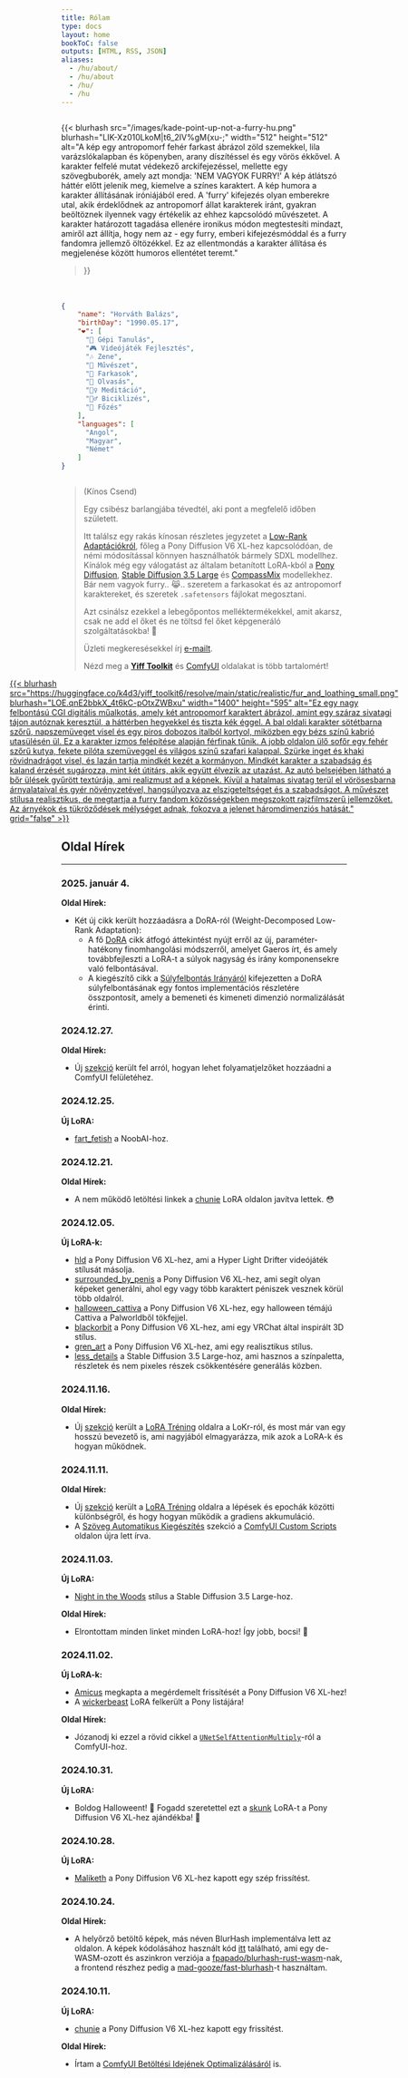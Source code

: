 ```yaml
---
title: Rólam
type: docs
layout: home
bookToC: false
outputs: [HTML, RSS, JSON]
aliases:
  - /hu/about/
  - /hu/about
  - /hu/
  - /hu
---
```


<!-- markdownlint-disable MD009 MD025 MD033 MD026 -->

<div style="display: flex; flex-wrap: wrap; justify-content: space-between; gap: 20px;">
  <div style="flex: 1 1 300px; min-width: 0;">

{{< blurhash
    src="/images/kade-point-up-not-a-furry-hu.png"
    blurhash="LIK-Xz010LkoM|t6_2IV%gM{xu-;"
    width="512"
    height="512"
    alt="A kép egy antropomorf fehér farkast ábrázol zöld szemekkel, lila varázslókalapban és köpenyben, arany díszítéssel és egy vörös ékkővel. A karakter felfelé mutat védekező arckifejezéssel, mellette egy szövegbuborék, amely azt mondja: 'NEM VAGYOK FURRY!' A kép átlátszó háttér előtt jelenik meg, kiemelve a színes karaktert. A kép humora a karakter állításának iróniájából ered. A 'furry' kifejezés olyan emberekre utal, akik érdeklődnek az antropomorf állat karakterek iránt, gyakran beöltöznek ilyennek vagy értékelik az ehhez kapcsolódó művészetet. A karakter határozott tagadása ellenére ironikus módon megtestesíti mindazt, amiről azt állítja, hogy nem az - egy furry, emberi kifejezésmóddal és a furry fandomra jellemző öltözékkel. Ez az ellentmondás a karakter állítása és megjelenése között humoros ellentétet teremt."
>}}

  </div>
  <div style="flex: 1 1 300px; min-width: 0;">

```json
{
    "name": "Horváth Balázs",
    "birthDay": "1990.05.17",
    "❤️": [
      "🧠 Gépi Tanulás",
      "🎮 Videójáték Fejlesztés",
      "🎶 Zene",
      "🎨 Művészet",
      "🐺 Farkasok",
      "📖 Olvasás",
      "🧘‍♀️ Meditáció",
      "🚴‍♂️ Biciklizés",
      "🧁 Főzés"
    ],
    "languages": [
      "Angol",
      "Magyar",
      "Német"
    ]
}
```

  </div>
</div>

> (Kínos Csend)
>
> Egy csibész barlangjába tévedtél, aki pont a megfelelő időben született.
>
> Itt találsz egy rakás kínosan részletes jegyzetet a [Low-Rank Adaptációkról](/docs/yiff_toolkit/lora_training/), főleg a Pony Diffusion V6 XL-hez kapcsolódóan, de némi módosítással könnyen használhatók bármely SDXL modellhez. Kínálok még egy válogatást az általam betanított LoRA-kból a [Pony Diffusion](/docs/yiff_toolkit/loras/ponyxlv6/), [Stable Diffusion 3.5 Large](/docs/yiff_toolkit/loras/3.5-large/) és [CompassMix](/docs/yiff_toolkit/loras/compassmix) modellekhez. Bár nem vagyok furry.. 😹.. szeretem a farkasokat és az antropomorf karaktereket, és szeretek `.safetensors` fájlokat megosztani.
> 
> Azt csinálsz ezekkel a lebegőpontos melléktermékekkel, amit akarsz, csak ne add el őket és ne töltsd fel őket képgeneráló szolgáltatásokba! 🐺
> 
> Üzleti megkeresésekkel írj [e-mailt](mailto:acsipont@gmail.com).
> 
> Nézd meg a **[Yiff Toolkit](/docs/yiff_toolkit)** és [ComfyUI](/docs/comfyui) oldalakat is több tartalomért!

<div style="display: flex; justify-content: center;">
  <a href="/docs/yiff_toolkit">
    {{< blurhash
      src="https://huggingface.co/k4d3/yiff_toolkit6/resolve/main/static/realistic/fur_and_loathing_small.png"
      blurhash="LOE.qnE2bbkX_4t6kC-pOtxZWBxu"
      width="1400"
      height="595"
      alt="Ez egy nagy felbontású CGI digitális műalkotás, amely két antropomorf karaktert ábrázol, amint egy száraz sivatagi tájon autóznak keresztül, a háttérben hegyekkel és tiszta kék éggel. A bal oldali karakter sötétbarna szőrű, napszemüveget visel és egy piros dobozos italból kortyol, miközben egy bézs színű kabrió utasülésén ül. Ez a karakter izmos felépítése alapján férfinak tűnik. A jobb oldalon ülő sofőr egy fehér szőrű kutya, fekete pilóta szemüveggel és világos színű szafari kalappal. Szürke inget és khaki rövidnadrágot visel, és lazán tartja mindkét kezét a kormányon. Mindkét karakter a szabadság és kaland érzését sugározza, mint két útitárs, akik együtt élvezik az utazást. Az autó belsejében látható a bőr ülések gyűrött textúrája, ami realizmust ad a képnek. Kívül a hatalmas sivatag terül el vörösesbarna árnyalataival és gyér növényzetével, hangsúlyozva az elszigeteltséget és a szabadságot. A művészet stílusa realisztikus, de megtartja a furry fandom közösségekben megszokott rajzfilmszerű jellemzőket. Az árnyékok és tükröződések mélységet adnak, fokozva a jelenet háromdimenziós hatását."
      grid="false"
    >}}
  </a>
</div>

<div id="quote-container"></div>

<script src="/js/quotes.hu.js"></script>

## Oldal Hírek

---

### 2025. január 4.

**Oldal Hírek:**

- Két új cikk került hozzáadásra a DoRA-ról (Weight-Decomposed Low-Rank Adaptation):
  - A fő [DoRA](/docs/yiff_toolkit/lora_training/DoRA) cikk átfogó áttekintést nyújt erről az új, paraméter-hatékony finomhangolási módszerről, amelyet Gaeros írt, és amely továbbfejleszti a LoRA-t a súlyok nagyság és irány komponensekre való felbontásával.
  - A kiegészítő cikk a [Súlyfelbontás Irányáról](/docs/yiff_toolkit/lora_training/Weight_Decomposition_Direction) kifejezetten a DoRA súlyfelbontásának egy fontos implementációs részletére összpontosít, amely a bemeneti és kimeneti dimenzió normalizálását érinti.

### 2024.12.27.

**Oldal Hírek:**

- Új [szekció](/docs/yiff_toolkit/comfyui/ComfyUI_frontend-ProgressBars) került fel arról, hogyan lehet folyamatjelzőket hozzáadni a ComfyUI felületéhez.

### 2024.12.25.

**Új LoRA:**

- [fart_fetish](/docs/yiff_toolkit/loras/noobai/concepts/fart_fetish) a NoobAI-hoz.

### 2024.12.21.

**Oldal Hírek:**

- A nem működő letöltési linkek a [chunie](/docs/yiff_toolkit/loras/ponyxlv6/styles/chunie) LoRA oldalon javítva lettek. 😳

### 2024.12.05.

**Új LoRA-k:**

- [hld](/docs/yiff_toolkit/loras/ponyxlv6/styles/hld) a Pony Diffusion V6 XL-hez, ami a Hyper Light Drifter videójáték stílusát másolja.
- [surrounded_by_penis](/docs/yiff_toolkit/loras/ponyxlv6/concepts/surrounded_by_penis) a Pony Diffusion V6 XL-hez, ami segít olyan képeket generálni, ahol egy vagy több karaktert péniszek vesznek körül több oldalról.
- [halloween_cattiva](/docs/yiff_toolkit/loras/ponyxlv6/characters/halloween_cattiva) a Pony Diffusion V6 XL-hez, egy halloween témájú Cattiva a Palworldből tökfejjel.
- [blackorbit](/docs/yiff_toolkit/loras/ponyxlv6/styles/blackorbit) a Pony Diffusion V6 XL-hez, ami egy VRChat által inspirált 3D stílus.
- [gren_art](/docs/yiff_toolkit/loras/ponyxlv6/styles/gren_art) a Pony Diffusion V6 XL-hez, ami egy realisztikus stílus.
- [less_details](/docs/yiff_toolkit/loras/3.5-large/styles/less_details) a Stable Diffusion 3.5 Large-hoz, ami hasznos a színpaletta, részletek és nem pixeles részek csökkentésére generálás közben.

### 2024.11.16.

**Oldal Hírek:**

- Új [szekció](/docs/yiff_toolkit/lora_training/#lokr) került a [LoRA Tréning](/docs/yiff_toolkit/lora_training/) oldalra a LoKr-ról, és most már van egy hosszú bevezető is, ami nagyjából elmagyarázza, mik azok a LoRA-k és hogyan működnek.

### 2024.11.11.

**Oldal Hírek:**

- Új [szekció](/docs/yiff_toolkit/lora_training/#steps-vs-epochs) került a [LoRA Tréning](/docs/yiff_toolkit/lora_training/) oldalra a lépések és epochák közötti különbségről, és hogy hogyan működik a gradiens akkumuláció.
- A [Szöveg Automatikus Kiegészítés](/docs/yiff_toolkit/comfyui/custom_nodes/ComfyUI-Custom-Scripts/#text-autocomplete) szekció a [ComfyUI Custom Scripts](/docs/yiff_toolkit/comfyui/custom_nodes/ComfyUI-Custom-Scripts/) oldalon újra lett írva.

### 2024.11.03.

**Új LoRA:**

- [Night in the Woods](/docs/yiff_toolkit/loras/3.5-large/styles/nitw) stílus a Stable Diffusion 3.5 Large-hoz.

**Oldal Hírek:**

- Elrontottam minden linket minden LoRA-hoz! Így jobb, bocsi! 🐺

### 2024.11.02.

**Új LoRA-k:**

- [Amicus](/docs/yiff_toolkit/loras/ponyxlv6/characters/amicus) megkapta a megérdemelt frissítését a Pony Diffusion V6 XL-hez!
- A [wickerbeast](/docs/yiff_toolkit/loras/ponyxlv6/characters/wickerbeast) LoRA felkerült a Pony listájára!

**Oldal Hírek:**

- Józanodj ki ezzel a rövid cikkel a [`UNetSelfAttentionMultiply`](/docs/yiff_toolkit/comfyui/UNetSelfAttentionMultiply)-ról a ComfyUI-hoz.

### 2024.10.31.

**Új LoRA:**

- Boldog Halloweent! 🎃 Fogadd szeretettel ezt a [skunk](/docs/yiff_toolkit/loras/ponyxlv6/characters/skunk) LoRA-t a Pony Diffusion V6 XL-hez ajándékba! 🦨

### 2024.10.28.

**Új LoRA:**

- [Maliketh](/docs/yiff_toolkit/loras/ponyxlv6/characters/maliketh) a Pony Diffusion V6 XL-hez kapott egy szép frissítést.

### 2024.10.24.

**Oldal Hírek:**

- A helyőrző betöltő képek, más néven BlurHash implementálva lett az oldalon. A képek kódolásához használt kód [itt](https://github.com/ka-de/blurhash) található, ami egy de-WASM-ozott és aszinkron verziója a [fpapado/blurhash-rust-wasm](https://github.com/fpapado/blurhash-rust-wasm)-nak, a frontend részhez pedig a [mad-gooze/fast-blurhash](https://github.com/mad-gooze/fast-blurhash)-t használtam.

### 2024.10.11.

**Új LoRA:**

- [chunie](/docs/yiff_toolkit/loras/ponyxlv6/styles/by_chunie) a Pony Diffusion V6 XL-hez kapott egy frissítést.

**Oldal Hírek:**

- Írtam a [ComfyUI Betöltési Idejének Optimalizálásáról](/docs/yiff_toolkit/comfyui/Optimizing-ComfyUI-Load-Times) is.
